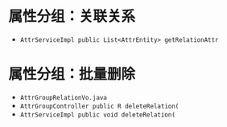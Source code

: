 # 属性分组：关联关系

- `AttrServiceImpl public List<AttrEntity> getRelationAttr`

# 属性分组：批量删除
- `AttrGroupRelationVo.java`
- `AttrGroupController public R deleteRelation(`
- `AttrServiceImpl public void deleteRelation(`
